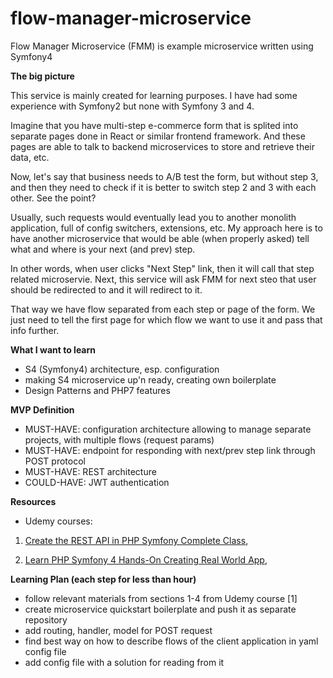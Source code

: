 # flow-manager-microservice
Flow Manager Microservice (FMM) is example microservice written using Symfony4

**The big picture**

This service is mainly created for learning purposes. I have had some experience with Symfony2 but none with Symfony 3 and 4. 

Imagine that you have multi-step e-commerce form that is splited into separate pages done in React or similar frontend framework. And these pages are able to talk to backend microservices to store and retrieve their data, etc. 

Now, let's say that business needs to A/B test the form, but without step 3, and then they need to check if it is better to switch step 2 and 3 with each other. See the point?

Usually, such requests would eventually lead you to another monolith application, full of config switchers, extensions, etc. My approach here is to have another microservice that would be able (when properly asked) tell what and where is your next (and prev) step. 

In other words, when user clicks "Next Step" link, then it will call that step related microservie. Next, this service will ask FMM for next steo that user should be redirected to and it will redirect to it.

That way we have flow separated from each step or page of the form. We just need to tell the first page for which flow we want to use it and pass that info further.

**What I want to learn**

- S4 (Symfony4) architecture, esp. configuration
- making S4 microservice up'n ready, creating own boilerplate
- Design Patterns and PHP7 features

**MVP Definition**
- MUST-HAVE: configuration architecture allowing to manage separate projects, with multiple flows (request params)
- MUST-HAVE: endpoint for responding with next/prev step link through POST protocol
- MUST-HAVE: REST architecture
- COULD-HAVE: JWT authentication

**Resources**

- Udemy courses: 

1. [Create the REST API in PHP Symfony Complete Class](https://www.udemy.com/creating-rest-api-in-symfony/learn/v4/content), 

2. [Learn PHP Symfony 4 Hands-On Creating Real World App](https://www.udemy.com/learn-symfony-4-hands-on-creating-a-real-world-application/learn/v4/content), 

**Learning Plan (each step for less than hour)**

- follow relevant materials from sections 1-4 from Udemy course [1]
- create microservice quickstart boilerplate and push it as separate repository
- add routing, handler, model for POST request
- find best way on how to describe flows of the client application in yaml config file
- add config file with a solution for reading from it
